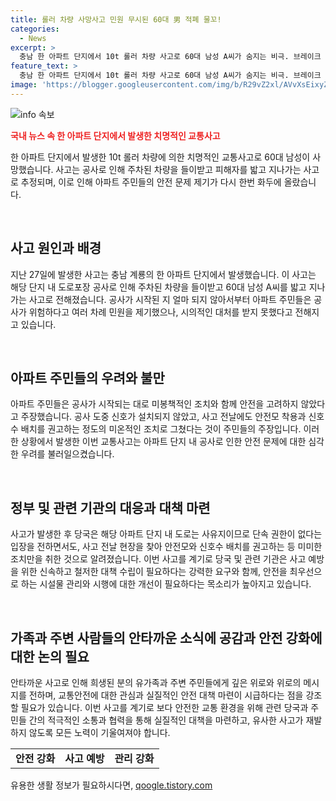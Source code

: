 ```yaml
---
title: 롤러 차량 사망사고 민원 무시된 60대 男 적폐 물꼬!
categories:
  - News
excerpt: >
  충남 한 아파트 단지에서 10t 롤러 차량 사고로 60대 남성 A씨가 숨지는 비극. 브레이크 고장으로 주차중이던 SUV 차량을 들이받아 A씨를 치면서 발생. 주민들은 사고를 우려해 공사 중인 도로포장 작업에 대해 민원 제기했으나 시가 미온적 대처로 안전 대책 부재로 지적받고 있음.
feature_text: >
  충남 한 아파트 단지에서 10t 롤러 차량 사고로 60대 남성 A씨가 숨지는 비극. 브레이크 고장으로 주차중이던 SUV 차량을 들이받아 A씨를 치면서 발생. 주민들은 사고를 우려해 공사 중인 도로포장 작업에 대해 민원 제기했으나 시가 미온적 대처로 안전 대책 부재로 지적받고 있음.
image: 'https://blogger.googleusercontent.com/img/b/R29vZ2xl/AVvXsEixyZcFfHzMRdzZMjFBmAUKJYCLCGyLL1o632UiGVXcaFdKo_bkvkuCioo0uUKlGfBVcT3P84aROyZIXSBEx3Aw5nCQ3pTgDom1WDC4m8eifvWiAmWEEVb4x6G_l8C0QH225ldMjyaFvpxGEBGNO37VmDTDMHGhJPq73UglMfDca1-0aw/s1600/blogspot.png'
---
```


<p><img src="https://blogger.googleusercontent.com/img/b/R29vZ2xl/AVvXsEixyZcFfHzMRdzZMjFBmAUKJYCLCGyLL1o632UiGVXcaFdKo_bkvkuCioo0uUKlGfBVcT3P84aROyZIXSBEx3Aw5nCQ3pTgDom1WDC4m8eifvWiAmWEEVb4x6G_l8C0QH225ldMjyaFvpxGEBGNO37VmDTDMHGhJPq73UglMfDca1-0aw/s1600/blogspot.png" alt="info 속보" /></p>

<p><b><span style="color: #ee2323;">국내 뉴스 속 한 아파트 단지에서 발생한 치명적인 교통사고</span></b></p>

<p>한 아파트 단지에서 발생한 10t 롤러 차량에 의한 치명적인 교통사고로 60대 남성이 사망했습니다. 사고는 공사로 인해 주차된 차량을 들이받고 피해자를 밟고 지나가는 사고로 추정되며, 이로 인해 아파트 주민들의 안전 문제 제기가 다시 한번 화두에 올랐습니다.</p>

<p data-ke-size="size16">&nbsp;</p>

<h2 data-ke-size="size26">사고 원인과 배경</h2>

<p>지난 27일에 발생한 사고는 충남 계룡의 한 아파트 단지에서 발생했습니다. 이 사고는 해당 단지 내 도로포장 공사로 인해 주차된 차량을 들이받고 60대 남성 A씨를 밟고 지나가는 사고로 전해졌습니다. 공사가 시작된 지 얼마 되지 않아서부터 아파트 주민들은 공사가 위험하다고 여러 차례 민원을 제기했으나, 시의적인 대처를 받지 못했다고 전해지고 있습니다.</p>

<p data-ke-size="size16">&nbsp;</p>

<h2 data-ke-size="size26">아파트 주민들의 우려와 불만</h2>

<p>아파트 주민들은 공사가 시작되는 대로 미봉책적인 조치와 함께 안전을 고려하지 않았다고 주장했습니다. 공사 도중 신호가 설치되지 않았고, 사고 전날에도 안전모 착용과 신호수 배치를 권고하는 정도의 미온적인 조치로 그쳤다는 것이 주민들의 주장입니다. 이러한 상황에서 발생한 이번 교통사고는 아파트 단지 내 공사로 인한 안전 문제에 대한 심각한 우려를 불러일으켰습니다.</p>

<p data-ke-size="size16">&nbsp;</p>

<h2 data-ke-size="size26">정부 및 관련 기관의 대응과 대책 마련</h2>

<p>사고가 발생한 후 당국은 해당 아파트 단지 내 도로는 사유지이므로 단속 권한이 없다는 입장을 전하면서도, 사고 전날 현장을 찾아 안전모와 신호수 배치를 권고하는 등 미미한 조치만을 취한 것으로 알려졌습니다. 이번 사고를 계기로 당국 및 관련 기관은 사고 예방을 위한 신속하고 철저한 대책 수립이 필요하다는 강력한 요구와 함께, 안전을 최우선으로 하는 시설물 관리와 시행에 대한 개선이 필요하다는 목소리가 높아지고 있습니다.</p>

<p data-ke-size="size16">&nbsp;</p>

<h2 data-ke-size="size26">가족과 주변 사람들의 안타까운 소식에 공감과 안전 강화에 대한 논의 필요</h2>

<p>안타까운 사고로 인해 희생된 분의 유가족과 주변 주민들에게 깊은 위로와 위로의 메시지를 전하며, 교통안전에 대한 관심과 실질적인 안전 대책 마련이 시급하다는 점을 강조할 필요가 있습니다. 이번 사고를 계기로 보다 안전한 교통 환경을 위해 관련 당국과 주민들 간의 적극적인 소통과 협력을 통해 실질적인 대책을 마련하고, 유사한 사고가 재발하지 않도록 모든 노력이 기울여져야 합니다.</p>

<table>
   <tbody>
      <tr>
         <td style="text-align: center; height: 17px;"><b>안전 강화</b></td>
         <td style="text-align: center; height: 17px;"><b>사고 예방</b></td>
         <td style="text-align: center; height: 17px;"><b>관리 강화</b></td>
      </tr>
   </tbody>
</table>
유용한 생활 정보가 필요하시다면, <a href="https://qoogle.tistory.com" rel="dofollow">qoogle.tistory.com</a>



